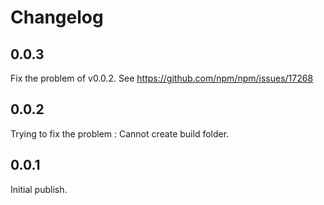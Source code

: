 # Changelog

## 0.0.3
Fix the problem of v0.0.2.
See https://github.com/npm/npm/issues/17268

## 0.0.2
Trying to fix the problem : Cannot create build folder.

## 0.0.1
Initial publish.
